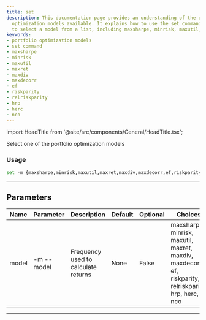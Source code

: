 ```yaml
---
title: set
description: This documentation page provides an understanding of the different portfolio
  optimization models available. It explains how to use the set command in Python
  to select a model from a list, including maxsharpe, minrisk, maxutil, and others.
keywords:
- portfolio optimization models
- set command
- maxsharpe
- minrisk
- maxutil
- maxret
- maxdiv
- maxdecorr
- ef
- riskparity
- relriskparity
- hrp
- herc
- nco
---
```


import HeadTitle from '@site/src/components/General/HeadTitle.tsx';

<HeadTitle title="portfolio /po/parameters/set - Reference | OpenBB Terminal Docs" />

Select one of the portfolio optimization models

### Usage

```python wordwrap
set -m {maxsharpe,minrisk,maxutil,maxret,maxdiv,maxdecorr,ef,riskparity,relriskparity,hrp,herc,nco}
```

---

## Parameters

| Name | Parameter | Description | Default | Optional | Choices |
| ---- | --------- | ----------- | ------- | -------- | ------- |
| model | -m  --model | Frequency used to calculate returns | None | False | maxsharpe, minrisk, maxutil, maxret, maxdiv, maxdecorr, ef, riskparity, relriskparity, hrp, herc, nco |

---
